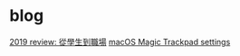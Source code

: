 # blog
[2019 review: 從學生到職場](https://github.com/peterwe2/blog/issues/1)
[macOS Magic Trackpad settings](https://github.com/peterwe2/blog/issues/2)
